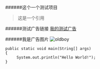 ######这个一个测试项目
>这是一个引用

######测试广告链接
[我的测试广告](http://www.xxx.com)


######我是广告图片
![oldboy](http://www.xxx.com/xxx/xxx.png)

	public static void main(String[] args)
	{
	     System.out.println("Hello World!");
	}
